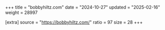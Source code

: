 +++
title = "bobbyhiltz.com"
date = "2024-10-27"
updated = "2025-02-16"
weight = 28997

[extra]
source = "https://bobbyhiltz.com/"
ratio = 97
size = 28
+++

